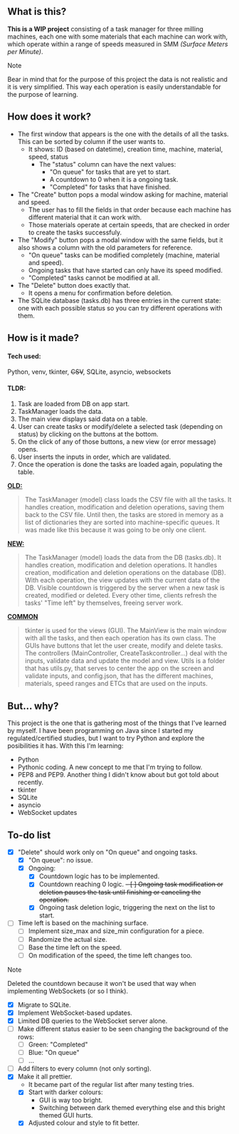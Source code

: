 ## What is this?
**This is a WIP project** consisting of a task manager for three milling machines, each one with some materials that each machine can work with, which operate within a range of speeds measured in SMM *(Surface Meters per Minute)*.
> [!NOTE]
> Bear in mind that for the purpose of this project the data is not realistic and it is very simplified. This way each operation is easily understandable for the purpose of learning.



## How does it work?
- The first window that appears is the one with the details of all the tasks. This can be sorted by column if the user wants to.
  - It shows: ID (based on datetime), creation time, machine, material, speed, status
    - The "status" column can have the next values:
      - "On queue" for tasks that are yet to start.
      - A countdown to 0 when it is a ongoing task.
      - "Completed" for tasks that have finished.
- The "Create" button pops a modal window asking for machine, material and speed.
  - The user has to fill the fields in that order because each machine has different material that it can work with.
  - Those materials operate at certain speeds, that are checked in order to create the tasks successfuly.
- The "Modify" button pops a modal window with the same fields, but it also shows a column with the old parameters for reference.
  - "On queue" tasks can be modified completely (machine, material and speed).
  - Ongoing tasks that have started can only have its speed modified.
  - "Completed" tasks cannot be modified at all.
- The "Delete" button does exactly that.
  - It opens a menu for confirmation before deletion.
- The SQLite database (tasks.db) has three entries in the current state: one with each possible status so you can try different operations with them.



## How is it made?
#### Tech used:
Python, venv, tkinter, ~~CSV~~, SQLite, asyncio, websockets

#### TLDR:
 1. Task are loaded from DB on app start.
 2. TaskManager loads the data.
 3. The main view displays said data on a table.
 4. User can create tasks or modify/delete a selected task (depending on status) by clicking on the buttons at the bottom.
 5. On the click of any of those buttons, a new view (or error message) opens.
 6. User inserts the inputs in order, which are validated.
 7. Once the operation is done the tasks are loaded again, populating the table.

<ins>**OLD:**</ins>
> The TaskManager (model) class loads the CSV file with all the tasks.
It handles creation, modification and deletion operations, saving them back to the CSV file. Until then, the tasks are stored in memory as a list of dictionaries they are sorted into machine-specific queues. It was made like this because it was going to be only one client.

<ins>**NEW:**</ins>
> The TaskManager (model) loads the data from the DB (tasks.db). It handles creation, modification and deletion operations.
It handles creation, modification and deletion operations on the database (DB). With each operation, the view updates with the current data of the DB.
Visible countdown is triggered by the server when a new task is created, modified or deleted. Every other time, clients refresh the tasks' "Time left" by themselves, freeing server work.

<ins>**COMMON**</ins>
> tkinter is used for the views (GUI). The MainView is the main window with all the tasks, and then each operation has its own class. The GUIs have buttons that let the user create, modify and delete tasks.
The controllers (MainController, CreateTaskcontroller...) deal with the inputs, validate data and update the model and view.
Utils is a folder that has utils.py, that serves to center the app on the screen and validate inputs, and config.json, that has the different machines, materials, speed ranges and ETCs that are used on the inputs.



## But... why?

This project is the one that is gathering most of the things that I've learned by myself.
I have been programming on Java since I started my regulated/certified studies, but I want to try Python and explore the posibilities it has. With this I'm learning:

- Python
- Pythonic coding. A new concept to me that I'm trying to follow.
- PEP8 and PEP9. Another thing I didn't know about but got told about recently.
- tkinter
- SQLite
- asyncio
- WebSocket updates 



## To-do list

- [x] "Delete" should work only on "On queue" and ongoing tasks.
  - [x] "On queue": no issue.
  - [x] Ongoing:
    - [x] Countdown logic has to be implemented.
    - [x] Countdown reaching 0 logic.
    ~~- [ ] Ongoing task modification or deletion pauses the task until finishing or canceling the operation.~~
    - [x] Ongoing task deletion logic, triggering the next on the list to start.
- [ ] Time left is based on the machining surface.
  - [ ] Implement size_max and size_min configuration for a piece.
  - [ ] Randomize the actual size.
  - [ ] Base the time left on the speed.
  - [ ] On modification of the speed, the time left changes too.
> [!NOTE]
> Deleted the countdown because it won't be used that way when implementing WebSockets (or so I think).
- [x] Migrate to SQLite.
- [x] Implement WebSocket-based updates.
- [x] Limited DB queries to the WebSocket server alone.
- [ ] Make different status easier to be seen changing the background of the rows:
  - [ ] Green: "Completed"
  - [ ] Blue: "On queue"
  - [ ] ...
- [ ] Add filters to every column (not only sorting).
- [x] Make it all prettier.
  - It became part of the regular list after many testing tries.
  - [x] Start with darker colours:
    - GUI is way too bright.
    - Switching between dark themed everything else and this bright themed GUI hurts.
  - [x] Adjusted colour and style to fit better.

